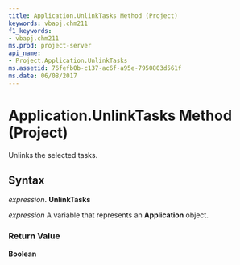 ```yaml
---
title: Application.UnlinkTasks Method (Project)
keywords: vbapj.chm211
f1_keywords:
- vbapj.chm211
ms.prod: project-server
api_name:
- Project.Application.UnlinkTasks
ms.assetid: 76fefb0b-c137-ac6f-a95e-7950803d561f
ms.date: 06/08/2017
---
```



# Application.UnlinkTasks Method (Project)

Unlinks the selected tasks.


## Syntax

 _expression_. **UnlinkTasks**

 _expression_ A variable that represents an **Application** object.


### Return Value

 **Boolean**


